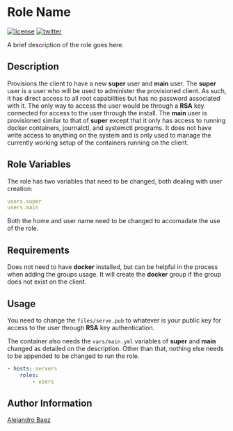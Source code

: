Role Name
=========
[![license][2i]][2p]
[![twitter][3i]][3p]

A brief description of the role goes here.

Description
-----------

Provisions the client to have a new **super** user and **main** user. The **super** user is a user who will be used to administer the provisioned client. As such, it has direct access to all root capabilities but has no password associated with it. The only way to access the user would be through a **RSA** key connected for access to the user through the install. The **main** user is provisioned similar to that of **super** except that it only has access to running docker containers, journalctl, and systemctl programs. It does not have write access to anything on the system and is only used to manage the currently working setup of the containers running on the client.

Role Variables
--------------

The role has two variables that need to be changed, both dealing with user creation:

``` yaml
users.super
users.main
```

Both the home and user name need to be changed to accomadate the use of the role.


Requirements
------------

Does not need to have **docker** installed, but can be helpful in the process when adding the groups usage. It will create the **docker** group if the group does not exist on the client.

Usage
-----

You need to change the `files/serve.pub` to whatever is your public key for access to the user through **RSA** key authentication.

The container also needs the `vars/main.yml` variables of **super** and **main** changed as detailed on the description. Other than that, nothing else needs to be appended to be changed to run the role.

``` yaml
- hosts: servers
    roles:
        - users
```

Author Information
------------------

[Alejandro Baez][1]

[1]: https://keybase.io/baez
[2i]: https://img.shields.io/badge/license-BSD_2-green.svg
[2p]: ./LICENSE
[3i]: https://img.shields.io/badge/twitter-a_baez-blue.svg
[3p]: https://twitter.com/a_baez
